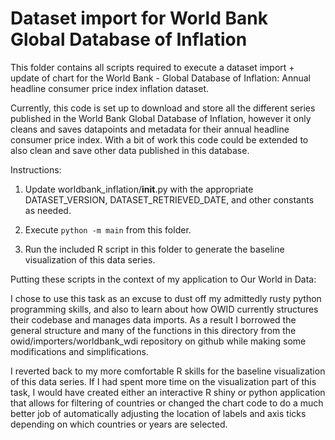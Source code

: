 
# Dataset import for World Bank Global Database of Inflation

This folder contains all scripts required to execute a dataset import + update of chart for the World Bank - Global Database of Inflation: Annual headline consumer price index inflation dataset. 

Currently, this code is set up to download and store all the different series published in the World Bank Global Database of Inflation, however it only cleans and saves datapoints and metadata for their annual headline consumer price index. With a bit of work this code could be extended to also clean and save other data published in this database. 

Instructions:

1. Update worldbank_inflation/__init__.py with the appropriate DATASET_VERSION, DATASET_RETRIEVED_DATE, and other constants as needed.

2. Execute `python -m main` from this folder.

3. Run the included R script in this folder to generate the baseline visualization of this data series. 

Putting these scripts in the context of my application to Our World in Data:

I chose to use this task as an excuse to dust off my admittedly rusty python programming skills, and also to learn about how OWID currently structures their codebase and manages data imports. As a result I borrowed the general structure and many of the functions in this directory from the owid/importers/worldbank_wdi repository on github while making some modifications and simplifications. 

I reverted back to my more comfortable R skills for the baseline visualization of this data series. If I had spent more time on the visualization part of this task, I would have created either an interactive R shiny or python application that allows for filtering of countries or changed the chart code to do a much better job of automatically adjusting the location of labels and axis ticks depending on which countries or years are selected. 

